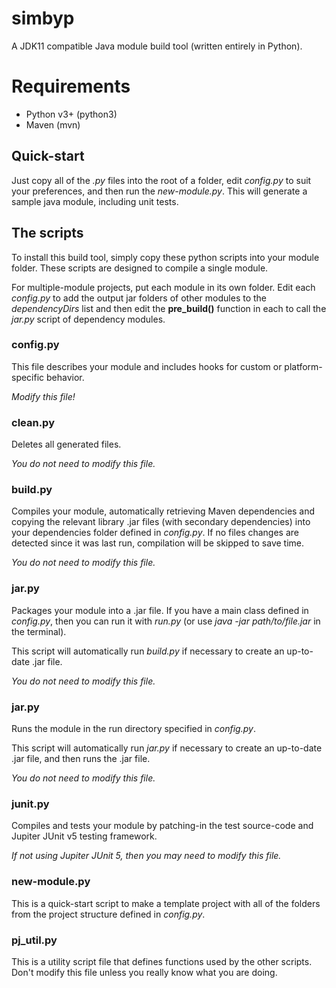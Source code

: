 # simbyp
A JDK11 compatible Java module build tool (written entirely in Python).

# Requirements
* Python v3+ (python3)
* Maven (mvn)

## Quick-start
Just copy all of the *.py* files into the root of a folder, edit *config.py* to suit your preferences, and then run the *new-module.py*. This will generate a sample java module, including unit tests.

## The scripts
To install this build tool, simply copy these python scripts into your module folder. These scripts are designed to compile a single module. 

For multiple-module projects, put each module in its own folder. Edit each *config.py* to add the output jar folders of other modules to the *dependencyDirs* list and then edit the **pre_build()** function in each to call the *jar.py* script of dependency modules.

### config.py
This file describes your module and includes hooks for custom or platform-specific behavior. 

*Modify this file!*

### clean.py
Deletes all generated files. 

*You do not need to modify this file.*

### build.py
Compiles your module, automatically retrieving Maven dependencies and copying the relevant library .jar files (with secondary dependencies) into your dependencies folder defined in *config.py*. If no files changes are detected since it was last run, compilation will be skipped to save time. 

*You do not need to modify this file.*

### jar.py
Packages your module into a .jar file. If you have a main class defined in *config.py*, then you can run it with *run.py* (or use *java -jar path/to/file.jar* in the terminal). 

This script will automatically run *build.py* if necessary to create an up-to-date .jar file.

*You do not need to modify this file.*

### jar.py
Runs the module in the run directory specified in *config.py*.

This script will automatically run *jar.py* if necessary to create an up-to-date .jar file, and then runs the .jar file.

*You do not need to modify this file.*

### junit.py
Compiles and tests your module by patching-in the test source-code and Jupiter JUnit v5 testing framework.

*If not using Jupiter JUnit 5, then you may need to modify this file.*

### new-module.py
This is a quick-start script to make a template project with all of the folders from the project structure defined in *config.py*.

### pj_util.py
This is a utility script file that defines functions used by the other scripts. Don't modify this file unless you really know what you are doing.
